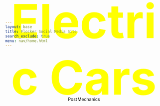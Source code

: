 ```yaml
---
layout: base
title: Flocker Social Media Site
search_exclude: true
menu: nav/home.html
---
```


<section id="welcome" class="h-screen flex items-center justify-center text-center bg-gray-900 text-white"> </section>

<div style="display: flex; justify-content: space-between; margin: 0 200px;">

  <!-- Left-aligned Button with Background Image -->
  <a href="post.html" class="bg-post" style="width: 450px; height: 300px; color: black  ; text-decoration: none; border-radius: 5px; text-align: center; background-size: contain; background-repeat: no-repeat; background-position: center; display: flex; align-items: center; justify-content: center;">
    Post
  </a>

  <!-- Right-aligned Button with Background Image -->
  <a href="mechanics.html" class="bg-mechanics" style="width: 450px; height: 300px; color: black; text-decoration: none; border-radius: 5px; text-align: center; background-size: contain; background-repeat: no-repeat; background-position: center; display: flex; align-items: center; justify-content: center;">
    Mechanics
  </a>

</div>

<div style="text-align: center; margin-top: -700px;">
  <h1 style="color: yellow; font-size: 150px;">Electric Cars</h1>
</div>

<style>
    .bg-mechanics {
        background-image: url("https://www.pngitem.com/pimgs/m/169-1696393_car-mechanics-png-mechanic-clipart-transparent-png.png");
    }
    .bg-post {
        background-image: url("https://cdn.pixabay.com/photo/2015/10/07/12/17/post-976115_960_720.png");
    }
</style>









